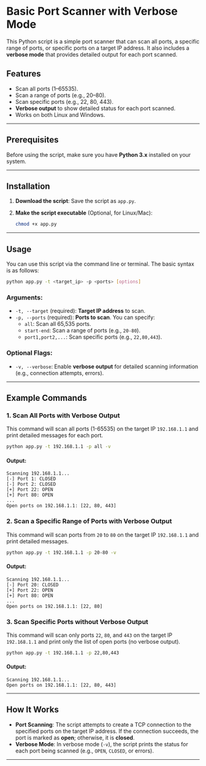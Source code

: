 

# Basic Port Scanner with Verbose Mode

This Python script is a simple port scanner that can scan all ports, a specific range of ports, or specific ports on a target IP address. It also includes a **verbose mode** that provides detailed output for each port scanned.

## Features
- Scan all ports (1–65535).
- Scan a range of ports (e.g., 20–80).
- Scan specific ports (e.g., 22, 80, 443).
- **Verbose output** to show detailed status for each port scanned.
- Works on both Linux and Windows.

---

## Prerequisites

Before using the script, make sure you have **Python 3.x** installed on your system. 

---

## Installation

1. **Download the script**: Save the script as `app.py`.

2. **Make the script executable** (Optional, for Linux/Mac):
   ```bash
   chmod +x app.py
   ```

---

## Usage

You can use this script via the command line or terminal. The basic syntax is as follows:

```bash
python app.py -t <target_ip> -p <ports> [options]
```

### Arguments:
- `-t, --target` (required): **Target IP address** to scan.
- `-p, --ports` (required): **Ports to scan**. You can specify:
  - `all`: Scan all 65,535 ports.
  - `start-end`: Scan a range of ports (e.g., `20-80`).
  - `port1,port2,...`: Scan specific ports (e.g., `22,80,443`).

### Optional Flags:
- `-v, --verbose`: Enable **verbose output** for detailed scanning information (e.g., connection attempts, errors).

---

## Example Commands

### 1. **Scan All Ports with Verbose Output**
This command will scan all ports (1-65535) on the target IP `192.168.1.1` and print detailed messages for each port.

```bash
python app.py -t 192.168.1.1 -p all -v
```

#### Output:
```
Scanning 192.168.1.1...
[-] Port 1: CLOSED
[-] Port 2: CLOSED
[+] Port 22: OPEN
[+] Port 80: OPEN
...
Open ports on 192.168.1.1: [22, 80, 443]
```

### 2. **Scan a Specific Range of Ports with Verbose Output**
This command will scan ports from `20` to `80` on the target IP `192.168.1.1` and print detailed messages.

```bash
python app.py -t 192.168.1.1 -p 20-80 -v
```

#### Output:
```
Scanning 192.168.1.1...
[-] Port 20: CLOSED
[+] Port 22: OPEN
[+] Port 80: OPEN
...
Open ports on 192.168.1.1: [22, 80]
```

### 3. **Scan Specific Ports without Verbose Output**
This command will scan only ports `22`, `80`, and `443` on the target IP `192.168.1.1` and print only the list of open ports (no verbose output).

```bash
python app.py -t 192.168.1.1 -p 22,80,443
```

#### Output:
```
Scanning 192.168.1.1...
Open ports on 192.168.1.1: [22, 80, 443]
```

---

## How It Works

- **Port Scanning**: The script attempts to create a TCP connection to the specified ports on the target IP address. If the connection succeeds, the port is marked as **open**; otherwise, it is **closed**.
- **Verbose Mode**: In verbose mode (`-v`), the script prints the status for each port being scanned (e.g., `OPEN`, `CLOSED`, or errors).

---

